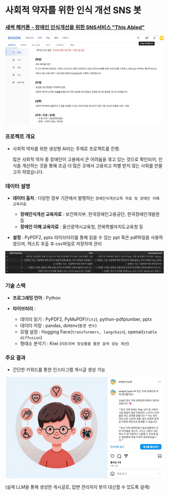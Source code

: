 # 사회적 약자를 위한 인식 개선 SNS 봇

### [새싹 해커톤 - 장애인 인식개선을 위한 SNS서비스 "This Abled"](https://dacon.io/competitions/official/236293/codeshare/11391)



![dacon](assets/dacon.JPG)



### 프로젝트 개요

- 사회적 약자를 위한 생성형 AI라는 주제로 프로젝트를 진행.

  많은 사회적 약자 중 장애인이 고용에서 큰 어려움을 겪고 있는 것으로 확인되어, 인식을 개선하는 것을 통해 조금 더 많은 곳에서 고용되고 차별 받지 않는 사회를 만들고자 하였습니다.



### 데이터  설명 

- **데이터 출처** : 다양한 정부 기관에서 발행하는 `장애인식개선교육 자료 및 장애인 이해 교육자료`
  - **장애인식개선 교육자료** : 보건복지부, 한국장애인고용공단, 한국장애인개발원 등
  - **장애인 이해 교육자료** : 울산광역시교육청, 전북특별자치도교육청 등

- **설정** : PyPDF2, pptx 라이브러리를 통해 읽을 수 있는 ppt 혹은 pdf파일을 사용하였으며, 텍스트 추출 후 csv파일로 저장하여 관리

![text](assets/text.png)



### 기술 스택 

- **프로그래밍 언어** : Python

- **라이브러리** : 
  - 데이터 읽기 : PyPDF2, PyMuPDF(`fitz`), python-pdfplumber, pptx
  - 데이터 저장 : pandas, dotenv(`환경 변수`)
  - 모델 설정 : Hugging Face(`transformers, langchain`), openai(`stable diffusion`)
  - 형태소 분석기 : Kiwi (`리트리버 앙상블을 통한 검색 성능 개선`)



### 주요 결과 

- 간단한 키워드를 통한 인스타그램 게시글 생성 가능 

![ig](assets/instagram.JPG)

(실제 LLM을 통해 생성한 게시글로, 답변 관리까지 봇이 대신할 수 있도록 설계)